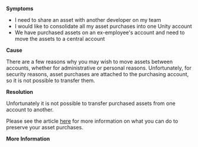 

**Symptoms**


- I need to share an asset with another developer on my team
- I would like to consolidate all my asset purchases into one Unity account
- We have purchased assets on an ex-employee's account and need to move the assets to a central account



**Cause**



There are a few reasons why you may wish to move assets between accounts, whether for administrative or personal reasons. Unfortunately, for security reasons, asset purchases are attached to the purchasing account, so it is not possible to transfer them.



**Resolution**



Unfortunately it is not possible to transfer purchased assets from one account to another.



Please see the article [here](/hc/en-us/articles/205106909) for more information on what you can do to preserve your asset purchases.



**More Information**





